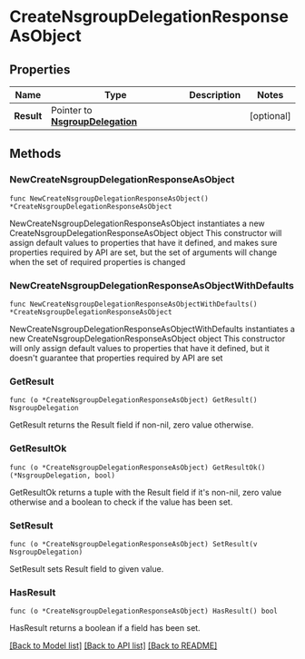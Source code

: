 # CreateNsgroupDelegationResponseAsObject

## Properties

Name | Type | Description | Notes
------------ | ------------- | ------------- | -------------
**Result** | Pointer to [**NsgroupDelegation**](NsgroupDelegation.md) |  | [optional] 

## Methods

### NewCreateNsgroupDelegationResponseAsObject

`func NewCreateNsgroupDelegationResponseAsObject() *CreateNsgroupDelegationResponseAsObject`

NewCreateNsgroupDelegationResponseAsObject instantiates a new CreateNsgroupDelegationResponseAsObject object
This constructor will assign default values to properties that have it defined,
and makes sure properties required by API are set, but the set of arguments
will change when the set of required properties is changed

### NewCreateNsgroupDelegationResponseAsObjectWithDefaults

`func NewCreateNsgroupDelegationResponseAsObjectWithDefaults() *CreateNsgroupDelegationResponseAsObject`

NewCreateNsgroupDelegationResponseAsObjectWithDefaults instantiates a new CreateNsgroupDelegationResponseAsObject object
This constructor will only assign default values to properties that have it defined,
but it doesn't guarantee that properties required by API are set

### GetResult

`func (o *CreateNsgroupDelegationResponseAsObject) GetResult() NsgroupDelegation`

GetResult returns the Result field if non-nil, zero value otherwise.

### GetResultOk

`func (o *CreateNsgroupDelegationResponseAsObject) GetResultOk() (*NsgroupDelegation, bool)`

GetResultOk returns a tuple with the Result field if it's non-nil, zero value otherwise
and a boolean to check if the value has been set.

### SetResult

`func (o *CreateNsgroupDelegationResponseAsObject) SetResult(v NsgroupDelegation)`

SetResult sets Result field to given value.

### HasResult

`func (o *CreateNsgroupDelegationResponseAsObject) HasResult() bool`

HasResult returns a boolean if a field has been set.


[[Back to Model list]](../README.md#documentation-for-models) [[Back to API list]](../README.md#documentation-for-api-endpoints) [[Back to README]](../README.md)


